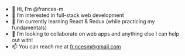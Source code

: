 - 👋 Hi, I’m @frances-m
- 👀 I’m interested in full-stack web development
- 🌱 I’m currently learning React & Redux (while practicing my fundamentals)
- 💞️ I’m looking to collaborate on web apps and anything else I can help out with!
- 📫 You can reach me at fr.ncesm@gmail.com
